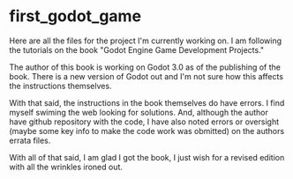 # first_godot_game

Here are all the files for the project I'm currently working on.  I am following the tutorials on the book "Godot Engine Game Development Projects." 

The author of this book is working on Godot 3.0 as of the publishing of the book.  There is a new version of Godot out and I'm not sure how this affects the instructions themselves. 

With that said, the instructions in the book themselves do have errors.  I find myself swiming the web looking for solutions.  And, although the author have github repository with the code, I have also noted errors or oversight (maybe some key info to make the code work was obmitted) on the authors errata files.

With all of that said, I am glad I got the book, I just wish for a revised edition with all the wrinkles ironed out.


